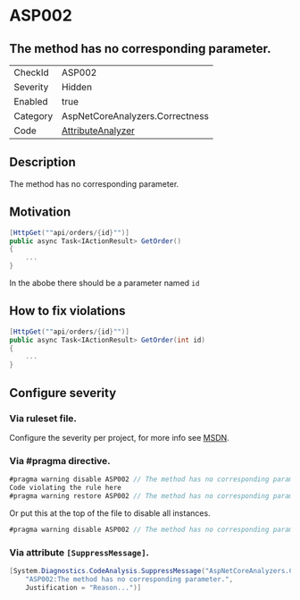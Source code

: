 # ASP002
## The method has no corresponding parameter.

<!-- start generated table -->
<table>
  <tr>
    <td>CheckId</td>
    <td>ASP002</td>
  </tr>
  <tr>
    <td>Severity</td>
    <td>Hidden</td>
  </tr>
  <tr>
    <td>Enabled</td>
    <td>true</td>
  </tr>
  <tr>
    <td>Category</td>
    <td>AspNetCoreAnalyzers.Correctness</td>
  </tr>
  <tr>
    <td>Code</td>
    <td><a href="https://github.com/DotNetAnalyzers/AspNetCoreAnalyzers/blob/master/AspNetCoreAnalyzers/Analyzers/AttributeAnalyzer.cs">AttributeAnalyzer</a></td>
  </tr>
</table>
<!-- end generated table -->

## Description

The method has no corresponding parameter.

## Motivation

```cs
[HttpGet(""api/orders/{id}"")]
public async Task<IActionResult> GetOrder()
{
    ...
}
```

In the abobe there should be a parameter named `id`

## How to fix violations

```cs
[HttpGet(""api/orders/{id}"")]
public async Task<IActionResult> GetOrder(int id)
{
    ...
}
```

<!-- start generated config severity -->
## Configure severity

### Via ruleset file.

Configure the severity per project, for more info see [MSDN](https://msdn.microsoft.com/en-us/library/dd264949.aspx).

### Via #pragma directive.
```C#
#pragma warning disable ASP002 // The method has no corresponding parameter.
Code violating the rule here
#pragma warning restore ASP002 // The method has no corresponding parameter.
```

Or put this at the top of the file to disable all instances.
```C#
#pragma warning disable ASP002 // The method has no corresponding parameter.
```

### Via attribute `[SuppressMessage]`.

```C#
[System.Diagnostics.CodeAnalysis.SuppressMessage("AspNetCoreAnalyzers.Correctness", 
    "ASP002:The method has no corresponding parameter.", 
    Justification = "Reason...")]
```
<!-- end generated config severity -->